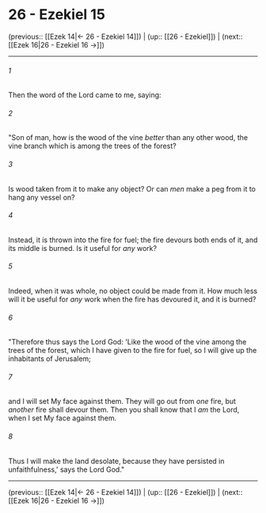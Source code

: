 # 26 - Ezekiel 15

(previous:: [[Ezek 14|← 26 - Ezekiel 14]]) | (up:: [[26 - Ezekiel]]) | (next:: [[Ezek 16|26 - Ezekiel 16 →]])

***


###### 1 
Then the word of the Lord came to me, saying: 

###### 2 
"Son of man, how is the wood of the vine _better_ than any other wood, the vine branch which is among the trees of the forest? 

###### 3 
Is wood taken from it to make any object? Or can _men_ make a peg from it to hang any vessel on? 

###### 4 
Instead, it is thrown into the fire for fuel; the fire devours both ends of it, and its middle is burned. Is it useful for _any_ work? 

###### 5 
Indeed, when it was whole, no object could be made from it. How much less will it be useful for _any_ work when the fire has devoured it, and it is burned? 

###### 6 
"Therefore thus says the Lord God: 'Like the wood of the vine among the trees of the forest, which I have given to the fire for fuel, so I will give up the inhabitants of Jerusalem; 

###### 7 
and I will set My face against them. They will go out from _one_ fire, but _another_ fire shall devour them. Then you shall know that I _am_ the Lord, when I set My face against them. 

###### 8 
Thus I will make the land desolate, because they have persisted in unfaithfulness,' says the Lord God."

***

(previous:: [[Ezek 14|← 26 - Ezekiel 14]]) | (up:: [[26 - Ezekiel]]) | (next:: [[Ezek 16|26 - Ezekiel 16 →]])
